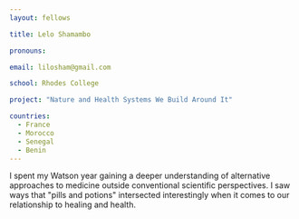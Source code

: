 ```yaml
---
layout: fellows

title: Lelo Shamambo

pronouns: 

email: lilosham@gmail.com

school: Rhodes College

project: "Nature and Health Systems We Build Around It"

countries:
  - France
  - Morocco
  - Senegal
  - Benin
---
```


I spent my Watson year gaining a deeper understanding of alternative approaches to medicine outside conventional scientific perspectives. I saw ways that "pills and potions" intersected interestingly when it comes to our relationship to healing and health.
